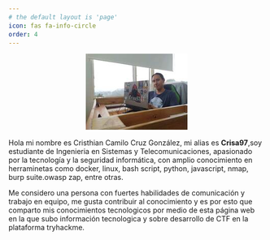 ```yaml
---
# the default layout is 'page'
icon: fas fa-info-circle
order: 4
---
```


<center>
<img src="/assets/img/about/about.jpg">
</center>

Hola mi nombre es Cristhian Camilo Cruz González, mi alias es **Crisa97**,soy estudiante de Ingenieria en Sistemas y Telecomunicaciones, apasionado por la tecnología y la seguridad informática, con amplio conocimiento en herraminetas como docker, linux, bash script, python, javascript, nmap, burp suite.owasp zap, entre otras.

Me considero una persona con fuertes habilidades de comunicación y trabajo en equipo, me gusta contribuir al conocimiento y es por esto que comparto mis conocimientos tecnologicos por medio de esta página web en la que subo información tecnologica y sobre desarrollo de CTF en la plataforma tryhackme.

<center>
    <script src="https://tryhackme.com/badge/618567"></script>
</center>

